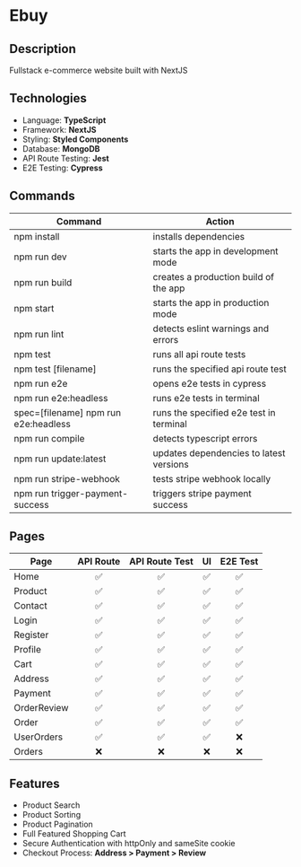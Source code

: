 # Ebuy

## Description

Fullstack e-commerce website built with NextJS

## Technologies

- Language: **TypeScript**
- Framework: **NextJS**
- Styling: **Styled Components**
- Database: **MongoDB**
- API Route Testing: **Jest**
- E2E Testing: **Cypress**

## Commands

| Command                              | Action                                  |
| ------------------------------------ | --------------------------------------- |
| npm install                          | installs dependencies                   |
| npm run dev                          | starts the app in development mode      |
| npm run build                        | creates a production build of the app   |
| npm start                            | starts the app in production mode       |
| npm run lint                         | detects eslint warnings and errors      |
| npm test                             | runs all api route tests                |
| npm test [filename]                  | runs the specified api route test       |
| npm run e2e                          | opens e2e tests in cypress              |
| npm run e2e:headless                 | runs e2e tests in terminal              |
| spec=[filename] npm run e2e:headless | runs the specified e2e test in terminal |
| npm run compile                      | detects typescript errors               |
| npm run update:latest                | updates dependencies to latest versions |
| npm run stripe-webhook               | tests stripe webhook locally            |
| npm run trigger-payment-success      | triggers stripe payment success         |

## Pages

| Page        | API Route | API Route Test | UI  | E2E Test |
| ----------- | :-------: | :------------: | :-: | :------: |
| Home        |    ✅     |       ✅       | ✅  |    ✅    |
| Product     |    ✅     |       ✅       | ✅  |    ✅    |
| Contact     |    ✅     |       ✅       | ✅  |    ✅    |
| Login       |    ✅     |       ✅       | ✅  |    ✅    |
| Register    |    ✅     |       ✅       | ✅  |    ✅    |
| Profile     |    ✅     |       ✅       | ✅  |    ✅    |
| Cart        |    ✅     |       ✅       | ✅  |    ✅    |
| Address     |    ✅     |       ✅       | ✅  |    ✅    |
| Payment     |    ✅     |       ✅       | ✅  |    ✅    |
| OrderReview |    ✅     |       ✅       | ✅  |    ✅    |
| Order       |    ✅     |       ✅       | ✅  |    ✅    |
| UserOrders  |    ✅     |       ✅       | ✅  |    ❌    |
| Orders      |    ❌     |       ❌       | ❌  |    ❌    |

## Features

- Product Search
- Product Sorting
- Product Pagination
- Full Featured Shopping Cart
- Secure Authentication with httpOnly and sameSite cookie
- Checkout Process: **Address > Payment > Review**
